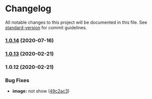 # Changelog

All notable changes to this project will be documented in this file. See [standard-version](https://github.com/conventional-changelog/standard-version) for commit guidelines.

### [1.0.14](https://github.com/Soontao/cycle-import-check/compare/v1.0.13...v1.0.14) (2020-07-16)

### [1.0.13](https://github.com/Soontao/cycle-import-check/compare/v1.0.12...v1.0.13) (2020-02-21)

### 1.0.12 (2020-02-21)


### Bug Fixes

* **image:** not show ([49c2ac3](https://github.com/Soontao/cycle-import-check/commit/49c2ac3527d57172f961a461b8b821a19f0257c8))
